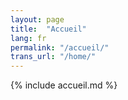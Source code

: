 ```yaml
---
layout: page
title:  "Accueil"
lang: fr
permalink: "/accueil/"
trans_url: "/home/"
---
```

{% include accueil.md %}

